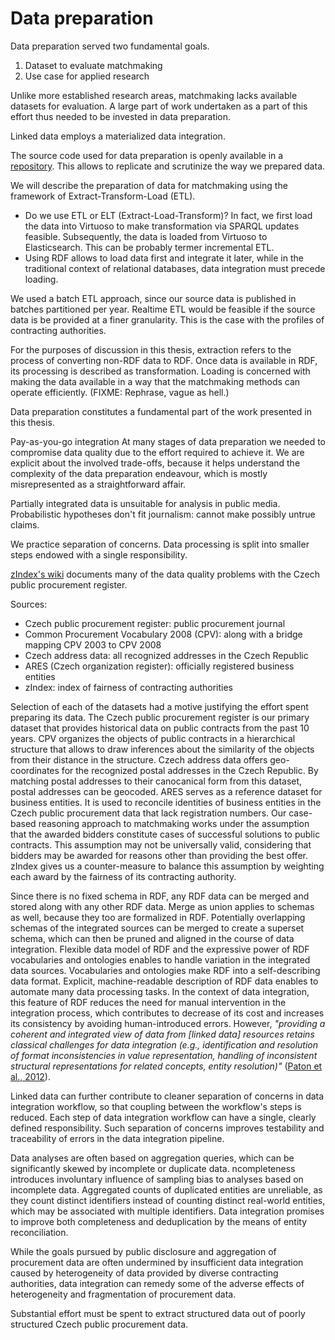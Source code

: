 # Data preparation

<!--
... A tale of gruelling detail ...

Describe data preparation of the public procurement data split into ETL phases.
Following that, describe ETL of other datasets not necessarily split by ETL phase.
-->

Data preparation served two fundamental goals.
1. Dataset to evaluate matchmaking
2. Use case for applied research
<!-- "Because applied research resides in the messy real world, strict research protocols may need to be relaxed."
<https://en.wikipedia.org/wiki/Applied_research>
Application of pristine methods of basic research to the messy world. -->

Unlike more established research areas, matchmaking lacks available datasets for evaluation.
A large part of work undertaken as a part of this effort thus needed to be invested in data preparation. 

Linked data employs a materialized data integration.

The source code used for data preparation is openly available in a [repository](https://github.com/jindrichmynarz/vvz-to-rdf).
This allows to replicate and scrutinize the way we prepared data.

We will describe the preparation of data for matchmaking using the framework of Extract-Transform-Load (ETL).

- Do we use ETL or ELT (Extract-Load-Transform)?
In fact, we first load the data into Virtuoso to make transformation via SPARQL updates feasible.
Subsequently, the data is loaded from Virtuoso to Elasticsearch.
This can be probably termer incremental ETL.
- Using RDF allows to load data first and integrate it later, while in the traditional context of relational databases, data integration must precede loading.

We used a batch ETL approach, since our source data is published in batches partitioned per year.
Realtime ETL would be feasible if the source data is be provided at a finer granularity.
This is the case with the profiles of contracting authorities.

For the purposes of discussion in this thesis, extraction refers to the process of converting non-RDF data to RDF.
Once data is available in RDF, its processing is described as transformation.
Loading is concerned with making the data available in a way that the matchmaking methods can operate efficiently. (FIXME: Rephrase, vague as hell.)

Data preparation constitutes a fundamental part of the work presented in this thesis.

Pay-as-you-go integration
At many stages of data preparation we needed to compromise data quality due to the effort required to achieve it.
We are explicit about the involved trade-offs, because it helps understand the complexity of the data preparation endeavour, which is mostly misrepresented as a straightforward affair.

Partially integrated data is unsuitable for analysis in public media.
Probabilistic hypotheses don't fit journalism: cannot make possibly untrue claims.

We practice separation of concerns.
Data processing is split into smaller steps endowed with a single responsibility.

[zIndex's wiki](#Soudek2016a) documents many of the data quality problems with the Czech public procurement register.

Sources:

* Czech public procurement register: public procurement journal
* Common Procurement Vocabulary 2008 (CPV): along with a bridge mapping CPV 2003 to CPV 2008
* Czech address data: all recognized addresses in the Czech Republic
* ARES (Czech organization register): officially registered business entities
* zIndex: index of fairness of contracting authorities

Selection of each of the datasets had a motive justifying the effort spent preparing its data.
The Czech public procurement register is our primary dataset that provides historical data on public contracts from the past 10 years.
CPV organizes the objects of public contracts in a hierarchical structure that allows to draw inferences about the similarity of the objects from their distance in the structure.
Czech address data offers geo-coordinates for the recognized postal addresses in the Czech Republic.
By matching postal addresses to their canocanical form from this dataset, postal addresses can be geocoded.
ARES serves as a reference dataset for business entities.
It is used to reconcile identities of business entities in the Czech public procurement data that lack registration numbers.
Our case-based reasoning approach to matchmaking works under the assumption that the awarded bidders constitute cases of successful solutions to public contracts.
This assumption may not be universally valid, considering that bidders may be awarded for reasons other than providing the best offer.
zIndex gives us a counter-measure to balance this assumption by weighting each award by the fairness of its contracting authority.

Since there is no fixed schema in RDF, any RDF data can be merged and stored along with any other RDF data.
Merge as union applies to schemas as well, because they too are formalized in RDF.
Potentially overlapping schemas of the integrated sources can be merged to create a superset schema, which can then be pruned and aligned in the course of data integration.
Flexible data model of RDF and the expressive power of RDF vocabularies and ontologies enables to handle variation in the integrated data sources.
Vocabularies and ontologies make RDF into a self-describing data format.
Explicit, machine-readable description of RDF data enables to automate many data processing tasks.
In the context of data integration, this feature of RDF reduces the need for manual intervention in the integration process, which contributes to decrease of its cost and increases its consistency by avoiding human-introduced errors.
However, *"providing a coherent and integrated view of data from [linked data] resources retains classical challenges for data integration (e.g., identification and resolution of format inconsistencies in value representation, handling of inconsistent structural representations for related concepts, entity resolution)"* ([Paton et al., 2012](#Paton2012)).

Linked data can further contribute to cleaner separation of concerns in data integration workflow, so that coupling between the workflow's steps is reduced.
Each step of data integration workflow can have a single, clearly defined responsibility.
Such separation of concerns improves testability and traceability of errors in the data integration pipeline.

Data analyses are often based on aggregation queries, which can be significantly skewed by incomplete or duplicate data.
ncompleteness introduces involuntary influence of sampling bias to analyses based on incomplete data.
Aggregated counts of duplicated entities are unreliable, as they count distinct identifiers instead of counting distinct real-world entities, which may be associated with multiple identifiers.
Data integration promises to improve both completeness and deduplication by the means of entity reconciliation.

While the goals pursued by public disclosure and aggregation of procurement data are often undermined by insufficient data integration caused by heterogeneity of data provided by diverse contracting authorities, data integration can remedy some of the adverse effects of heterogeneity and fragmentation of procurement data.

Substantial effort must be spent to extract structured data out of poorly structured Czech public procurement data.

